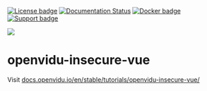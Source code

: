 [![License badge](https://img.shields.io/badge/license-Apache2-orange.svg)](http://www.apache.org/licenses/LICENSE-2.0)
[![Documentation Status](https://readthedocs.org/projects/openvidu/badge/?version=stable)](https://docs.openvidu.io/en/stable/?badge=stable)
[![Docker badge](https://img.shields.io/docker/pulls/openvidu/openvidu-server-kms.svg)](https://hub.docker.com/r/openvidu/openvidu-server-kms)
[![Support badge](https://img.shields.io/badge/support-sof-yellowgreen.svg)](https://openvidu.discourse.group/)

[![][OpenViduLogo]](http://openvidu.io)

openvidu-insecure-vue
===

Visit [docs.openvidu.io/en/stable/tutorials/openvidu-insecure-vue/](http://docs.openvidu.io/en/stable/tutorials/openvidu-insecure-vue/)

[OpenViduLogo]: https://secure.gravatar.com/avatar/5daba1d43042f2e4e85849733c8e5702?s=120